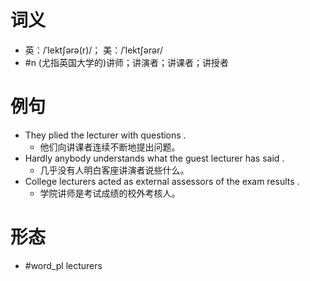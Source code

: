 # 词义
- 英：/ˈlektʃərə(r)/； 美：/ˈlektʃərər/
- #n (尤指英国大学的)讲师；讲演者；讲课者；讲授者
# 例句
- They plied the lecturer with questions .
	- 他们向讲课者连续不断地提出问题。
- Hardly anybody understands what the guest lecturer has said .
	- 几乎没有人明白客座讲演者说些什么。
- College lecturers acted as external assessors of the exam results .
	- 学院讲师是考试成绩的校外考核人。
# 形态
- #word_pl lecturers
